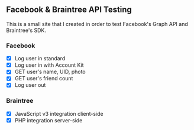 ## Facebook & Braintree API Testing

This is a small site that I created in order to test Facebook's Graph API and Braintree's SDK.

### Facebook
- [x] Log user in standard
- [x] Log user in with Account Kit
- [x] GET user's name, UID, photo
- [x] GET user's friend count
- [x] Log user out

### Braintree
- [x] JavaScript v3 integration client-side
- [x] PHP integration server-side
